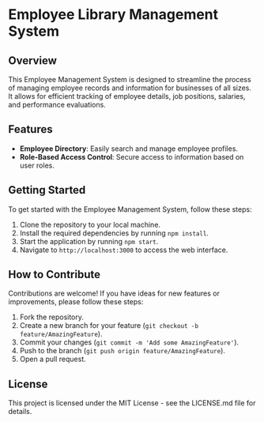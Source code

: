 # Employee Library Management System

## Overview

This Employee Management System is designed to streamline the process of managing employee records and information for businesses of all sizes. It allows for efficient tracking of employee details, job positions, salaries, and performance evaluations.

## Features

-   **Employee Directory**: Easily search and manage employee profiles.
    <!-- - **Attendance Tracking**: Monitor employee attendance records. -->
    <!-- - **Performance Evaluation**: Evaluate and record employee performance over time. -->
    <!-- - **Salary Management**: Keep track of employee salaries and payment schedules. -->
-   **Role-Based Access Control**: Secure access to information based on user roles.

## Getting Started

To get started with the Employee Management System, follow these steps:

1. Clone the repository to your local machine.
2. Install the required dependencies by running `npm install`.
3. Start the application by running `npm start`.
4. Navigate to `http://localhost:3000` to access the web interface.

## How to Contribute

Contributions are welcome! If you have ideas for new features or improvements, please follow these steps:

1. Fork the repository.
2. Create a new branch for your feature (`git checkout -b feature/AmazingFeature`).
3. Commit your changes (`git commit -m 'Add some AmazingFeature'`).
4. Push to the branch (`git push origin feature/AmazingFeature`).
5. Open a pull request.

## License

This project is licensed under the MIT License - see the LICENSE.md file for details.
